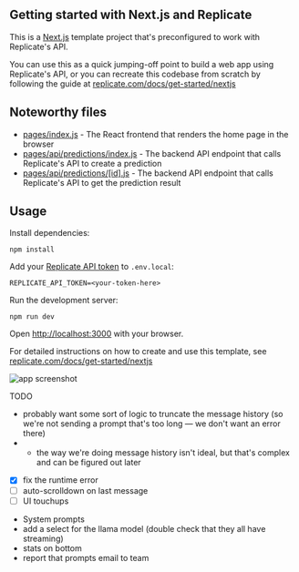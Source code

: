 ## Getting started with Next.js and Replicate

This is a [Next.js](https://nextjs.org/) template project that's preconfigured to work with Replicate's API.

You can use this as a quick jumping-off point to build a web app using Replicate's API, or you can recreate this codebase from scratch by following the guide at [replicate.com/docs/get-started/nextjs](https://replicate.com/docs/get-started/nextjs)

## Noteworthy files

- [pages/index.js](pages/index.js) - The React frontend that renders the home page in the browser
- [pages/api/predictions/index.js](pages/api/predictions/index.js) - The backend API endpoint that calls Replicate's API to create a prediction
- [pages/api/predictions/[id].js](pages/api/predictions/[id].js) - The backend API endpoint that calls Replicate's API to get the prediction result

## Usage

Install dependencies:

```console
npm install
```

Add your [Replicate API token](https://replicate.com/account#token) to `.env.local`:

```
REPLICATE_API_TOKEN=<your-token-here>
```

Run the development server:

```console
npm run dev
```

Open [http://localhost:3000](http://localhost:3000) with your browser.

For detailed instructions on how to create and use this template, see [replicate.com/docs/get-started/nextjs](https://replicate.com/docs/get-started/nextjs)

<img src="https://user-images.githubusercontent.com/2289/208017930-a39ca4d5-2410-4049-bce0-20718480c73b.png" alt="app screenshot">


TODO

- probably want some sort of logic to truncate the message history (so we're not sending a prompt that's too long — we don't want an error there)
- - the way we're doing message history isn't ideal, but that's complex and can be figured out later
- [x] fix the runtime error
- [ ] auto-scrolldown on last message
- [ ] UI touchups
- System prompts
- add a select for the llama model (double check that they all have streaming)
- stats on bottom
- report that prompts email to team
